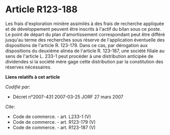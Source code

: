 # Article R123-188

Les frais d'exploration minière assimilés à des frais de recherche appliquée et de développement peuvent être inscrits à
l'actif du bilan sous ce poste. Le point de départ du plan d'amortissement correspondant peut être différé jusqu'au terme des
recherches sous réserve de l'application éventuelle des dispositions de l'article R. 123-179. Dans ce cas, par dérogation aux
dispositions du deuxième alinéa de l'article R. 123-187, une société filiale au sens de l'article L. 233-1 peut procéder à
une distribution anticipée de dividendes si la société mère gage cette distribution par la constitution des réserves
nécessaires.

**Liens relatifs à cet article**

_Codifié par_:

  - Décret n°2007-431 2007-03-25 JORF 27 mars 2007

_Cite_:

  - Code de commerce. - art. L233-1 (V)
  - Code de commerce. - art. R123-179 (V)
  - Code de commerce. - art. R123-187 (V)
